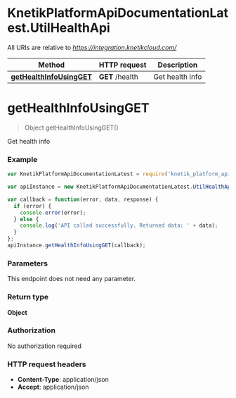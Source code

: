 # KnetikPlatformApiDocumentationLatest.UtilHealthApi

All URIs are relative to *https://integration.knetikcloud.com/*

Method | HTTP request | Description
------------- | ------------- | -------------
[**getHealthInfoUsingGET**](UtilHealthApi.md#getHealthInfoUsingGET) | **GET** /health | Get health info


<a name="getHealthInfoUsingGET"></a>
# **getHealthInfoUsingGET**
> Object getHealthInfoUsingGET()

Get health info

### Example
```javascript
var KnetikPlatformApiDocumentationLatest = require('knetik_platform_api_documentation_latest');

var apiInstance = new KnetikPlatformApiDocumentationLatest.UtilHealthApi();

var callback = function(error, data, response) {
  if (error) {
    console.error(error);
  } else {
    console.log('API called successfully. Returned data: ' + data);
  }
};
apiInstance.getHealthInfoUsingGET(callback);
```

### Parameters
This endpoint does not need any parameter.

### Return type

**Object**

### Authorization

No authorization required

### HTTP request headers

 - **Content-Type**: application/json
 - **Accept**: application/json

